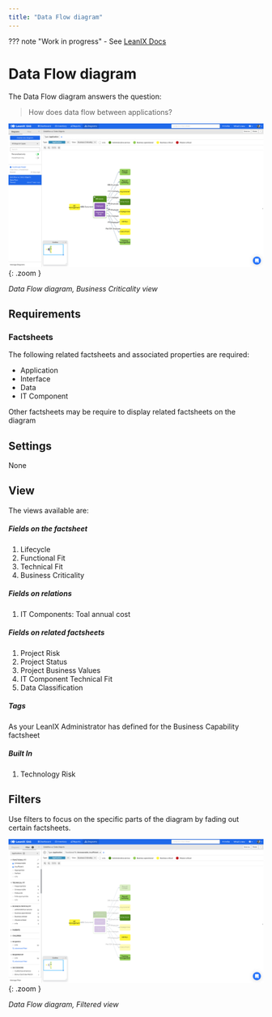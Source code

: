 ```yaml
---
title: "Data Flow diagram"
---
```


??? note "Work in progress"
    - See [LeanIX Docs](https://docs.leanix.net/docs/integration-architecture#dive-into-details---data-flow-diagram)

# Data Flow diagram

The Data Flow diagram answers the question:

>How does data flow between applications?

![Placeholder](../assets/images/data-flow-diagram.png){: .zoom }

*Data Flow diagram, Business Criticality view*

## Requirements

### Factsheets

The following related factsheets and associated properties are required:

- Application
- Interface
- Data
- IT Component

Other factsheets may be require to display related factsheets on the diagram 

<!--
#### Tags 

- No tags are required for this report

#### Other requirements

- No other requirements
-->

## Settings

None

## View

The views available are:

##### Fields on the factsheet 

1. Lifecycle
1. Functional Fit
1. Technical Fit
1. Business Criticality

##### Fields on relations

1. IT Components: Toal annual cost

##### Fields on related factsheets

1. Project Risk
1. Project Status
1. Project Business Values
1. IT Component Technical Fit
1. Data Classification

##### Tags

As your LeanIX Administrator has defined for the Business Capability factsheet

##### Built In

1. Technology Risk

<!--
### Tags

No tags are required for this report.
-->

## Filters

Use filters to focus on the specific parts of the diagram by fading out certain factsheets.

![Filtered Data Flow diagram](../assets/images/data-flow-diagram-filtered.png){: .zoom }

*Data Flow diagram, Filtered view*

<!--
## Editing

This report cannot be edited.
->
